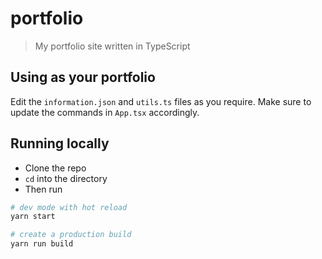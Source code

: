# portfolio

> My portfolio site written in TypeScript

## Using as your portfolio

Edit the `information.json` and `utils.ts` files as you require. Make sure to update the commands in `App.tsx`
accordingly.

## Running locally

- Clone the repo
- `cd` into the directory
- Then run

```bash
# dev mode with hot reload
yarn start

# create a production build
yarn run build
```
